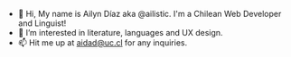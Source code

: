 - 👋 Hi, My name is Ailyn Díaz aka @ailistic. I'm a Chilean Web Developer and Linguist!
- 👀 I’m interested in literature, languages and UX design.
- 📫 Hit me up at aidad@uc.cl for any inquiries.


